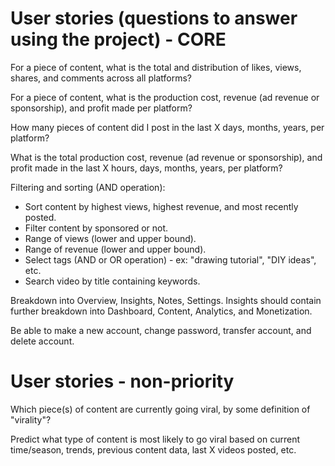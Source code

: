 # User stories (questions to answer using the project) - CORE 

For a piece of content, what is the total and distribution of likes, views, shares, and comments across all platforms? 

For a piece of content, what is the production cost, revenue (ad revenue or sponsorship), and profit made per platform? 

How many pieces of content did I post in the last X days, months, years, per platform? 

What is the total production cost, revenue (ad revenue or sponsorship), and profit made in the last X hours, days, months, years, per platform? 

Filtering and sorting (AND operation): 
- Sort content by highest views, highest revenue, and most recently posted. 
- Filter content by sponsored or not. 
- Range of views (lower and upper bound). 
- Range of revenue (lower and upper bound). 
- Select tags (AND or OR operation) - ex: "drawing tutorial", "DIY ideas", etc. 
- Search video by title containing keywords. 

Breakdown into Overview, Insights, Notes, Settings. Insights should contain further breakdown into Dashboard, Content, Analytics, and Monetization. 

Be able to make a new account, change password, transfer account, and delete account. 

# User stories - non-priority 

Which piece(s) of content are currently going viral, by some definition of "virality"? 

Predict what type of content is most likely to go viral based on current time/season, trends, previous content data, last X videos posted, etc. 





